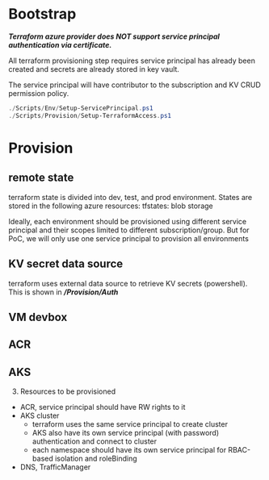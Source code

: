 # Bootstrap

***Terraform azure provider does NOT support service principal authentication via certificate.*** 

All terraform provisioning step requires service principal has already been created and secrets are already stored in key vault. 

The service principal will have contributor to the subscription and KV CRUD permission policy.

``` powershell
./Scripts/Env/Setup-ServicePrincipal.ps1
./Scripts/Provision/Setup-TerraformAccess.ps1
```

# Provision 

## remote state

terraform state is divided into dev, test, and prod environment. States are stored in the following azure resources:
tfstates: blob storage

Ideally, each environment should be provisioned using different service principal and their scopes limited to different subscription/group. But for PoC, we will only use one service principal to provision all environments

## KV secret data source

terraform uses external data source to retrieve KV secrets (powershell). This is shown in ___/Provision/Auth___

## VM devbox

## ACR 

## AKS

3. Resources to be provisioned

- ACR, service principal should have RW rights to it
- AKS cluster
    - terraform uses the same service principal to create cluster
    - AKS also have its own service principal (with password) authentication and connect to cluster
    - each namespace should have its own service principal for RBAC-based isolation and roleBinding
- DNS, TrafficManager